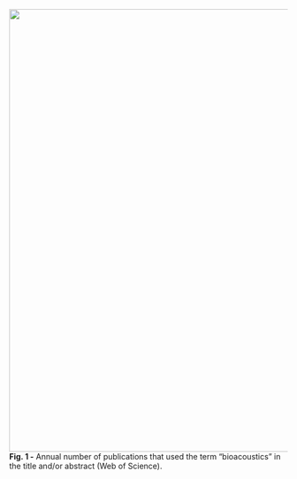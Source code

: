 <img src="https://user-images.githubusercontent.com/49490001/107029058-b7c45580-67ae-11eb-9a61-34bbccd6c7e3.png" width="800">
<div id="fig-caption">
<b>Fig. 1 -</b> Annual number of publications that used the term “bioacoustics” in the title and/or abstract (Web of Science).
</div>

